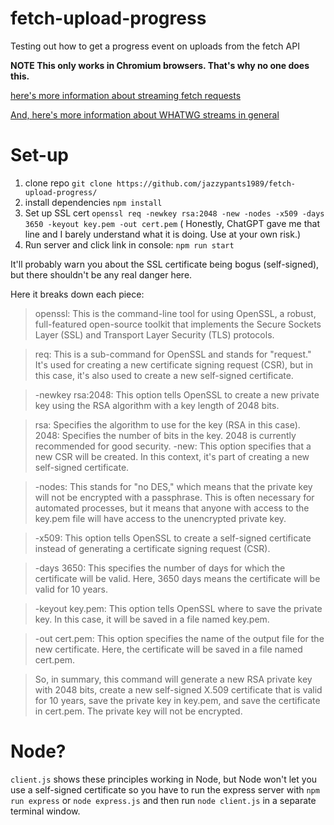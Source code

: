 # fetch-upload-progress

Testing out how to get a progress event on uploads from the fetch API

**NOTE
This only works in Chromium browsers. That's why no one does this.**

[here's more information about streaming fetch requests](https://developer.chrome.com/articles/fetch-streaming-requests/)

[And, here's more information about WHATWG streams in general](https://web.dev/streams/)

# Set-up

1. clone repo `git clone https://github.com/jazzypants1989/fetch-upload-progress/`
2. install dependencies `npm install`
3. Set up SSL cert `openssl req -newkey rsa:2048 -new -nodes -x509 -days 3650 -keyout key.pem -out cert.pem` ( Honestly, ChatGPT gave me that line and I barely understand what it is doing. Use at your own risk.)
4. Run server and click link in console: `npm run start`

It'll probably warn you about the SSL certificate being bogus (self-signed), but there shouldn't be any real danger here.

Here it breaks down each piece:

> openssl: This is the command-line tool for using OpenSSL, a robust, full-featured open-source toolkit that implements the Secure Sockets Layer (SSL) and Transport Layer Security (TLS) protocols.

> req: This is a sub-command for OpenSSL and stands for "request." It's used for creating a new certificate signing request (CSR), but in this case, it's also used to create a new self-signed certificate.

> -newkey rsa:2048: This option tells OpenSSL to create a new private key using the RSA algorithm with a key length of 2048 bits.

> rsa: Specifies the algorithm to use for the key (RSA in this case).
>2048: Specifies the number of bits in the key. 2048 is currently recommended for good security.
>-new: This option specifies that a new CSR will be created. In this context, it's part of creating a new self-signed certificate.

>-nodes: This stands for "no DES," which means that the private key will not be encrypted with a passphrase. This is often necessary for automated processes, but it means that anyone with access to the key.pem file will have access to the unencrypted private key.

>-x509: This option tells OpenSSL to create a self-signed certificate instead of generating a certificate signing request (CSR).

>-days 3650: This specifies the number of days for which the certificate will be valid. Here, 3650 days means the certificate will be valid for 10 years.

>-keyout key.pem: This option tells OpenSSL where to save the private key. In this case, it will be saved in a file named key.pem.

>-out cert.pem: This option specifies the name of the output file for the new certificate. Here, the certificate will be saved in a file named cert.pem.

>So, in summary, this command will generate a new RSA private key with 2048 bits, create a new self-signed X.509 certificate that is valid for 10 years, save the private key in key.pem, and save the certificate in cert.pem. The private key will not be encrypted.

# Node?

`client.js` shows these principles working in Node, but Node won't let you use a self-signed certificate so you have to run the express server with `npm run express` or `node express.js` and then run `node client.js` in a separate terminal window.
